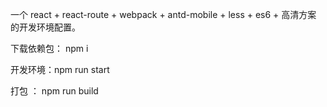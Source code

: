 一个 react + react-route + webpack + antd-mobile + less + es6 + 高清方案 的开发环境配置。

下载依赖包： npm i

开发环境：npm run start

打包 ： npm run build 

